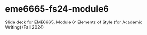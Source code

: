 # eme6665-fs24-module6
Slide deck for EME6665, Module 6: Elements of Style (for Academic Writing) (Fall 2024) 
